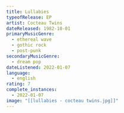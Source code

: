 ```yaml
---
title: Lullabies
typeofRelease: EP
artist: Cocteau Twins
dateReleased: 1982-10-01
primaryMusicGenre:
  - ethereal wave
  - gothic rock
  - post-punk
secondaryMusicGenre:
  - dream pop
dateListened: 2022-01-07
language:
  - english
rating: 7
complete_instances:
  - 2022-01-07
image: "[[lullabies - cocteau twins.jpg]]"
---
```

